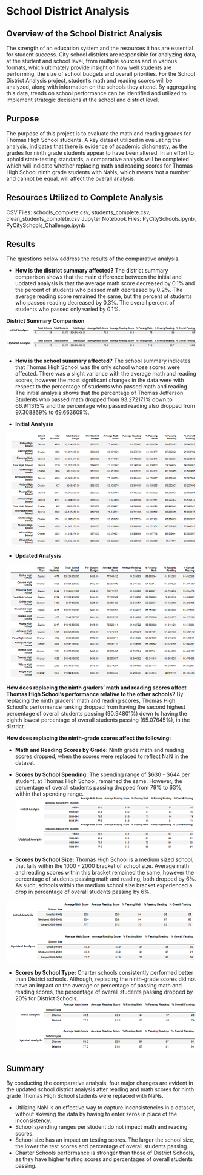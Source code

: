 # School District Analysis

## Overview of the School District Analysis
The strength of an education system and the resources it has are essential for student success. City school districts are responsible for analyzing data, at the student and school level, from multiple sources and in various formats, which ultimately provide insight on how well students are performing, the size of school budgets and overall priorities. For the School District Analysis project, student’s math and reading scores will be analyzed, along with information on the schools they attend. By aggregating this data, trends on school performance can be identified and utilized to implement strategic decisions at the school and district level.

## Purpose
The purpose of this project is to evaluate the math and reading grades for Thomas High School students. A key dataset utilized in evaluating the analysis, indicates that there is evidence of academic dishonesty, as the grades for ninth grade students appear to have been altered. In an effort to uphold state-testing standards, a comparative analysis will be completed which will indicate whether replacing math and reading scores for Thomas High School ninth grade students with NaNs, which means ‘not a number’ and cannot be equal, will affect the overall analysis.

## Resources Utilized to Complete Analysis
CSV Files: schools_complete.csv, students_complete.csv, clean_students_complete.csv
Jupyter Notebook Files: PyCitySchools.ipynb, PyCitySchools_Challenge.ipynb
## Results
The questions below address the results of the comparative analysis.

* **How is the district summary affected?** 
The district summary comparison shows that the main difference between the initial and updated analysis is that the average math score decreased by 0.1% and the percent of students who passed math decreased by 0.2%. The average reading score remained the same, but the percent of students who passed reading decreased by 0.3%. The overall percent of students who passed only varied by 0.1%.

**District Summary Comparison**
![](Resources/district_summary_comparison.png)

* **How is the school summary affected?**
The school summary indicates that Thomas High School was the only school whose scores were affected. There was a slight variance with the average math and reading scores, however the most significant changes in the data were with respect to the percentage of students who passed math and reading. The initial analysis shows that the percentage of Thomas Jefferson Students who passed math dropped from 93.272171% down to 66.911315% and the percentage who passed reading also dropped from 97.308869% to 69.663609%.

* **Initial Analysis**

![](Resources/initial_school_summary.png)

* **Updated Analysis**

![](Resources/new_school_summary.png)

**How does replacing the ninth graders’ math and reading scores affect Thomas High School’s performance relative to the other schools?**
By replacing the ninth graders' math and reading scores, Thomas High School's performance ranking dropped from having the second highest percentage of overall students passing (90.94801%) down to having the eighth lowest percentage of overall students passing (65.07645%), in the district.

**How does replacing the ninth-grade scores affect the following:**

* **Math and Reading Scores by Grade:** Ninth grade math and reading scores dropped, when the scores were replaced to reflect NaN in the dataset.
* **Scores by School Spending:** The spending range of $630 - $644 per student, at Thomas High School, remained the same. However, the percentage of overall students passing dropped from 79% to 63%, within that spending range.
![](Resources/school_spending_comparison.png)

* **Scores by School Size:** Thomas High School is a medium sized school, that falls within the 1000 - 2000 bracket of school size. Average math and reading scores within this bracket remained the same, however the percentage of students passing math and reading, both dropped by 6%. As such, schools within the medium school size bracket experienced a drop in percentage of overall students passing by 6%.

![](Resources/school_size_comparison.png)

* **Scores by School Type:** Charter schools consistently performed better than District schools. Although, replacing the ninth-grade scores did not have an impact on the average or percentage of passing math and reading scores, the percentage of overall students passing dropped by 20% for District Schools.
![](Resources/school_type_comparison.png)

## Summary
By conducting the comparative analysis, four major changes are evident in the updated school district analysis after reading and math scores for ninth grade Thomas High School students were replaced with NaNs.

* Utilizing NaN is an effective way to capture inconsistencies in a dataset, without skewing the data by having to enter zeros in place of the inconsistency.
* School spending ranges per student do not impact math and reading scores.
* School size has an impact on testing scores. The larger the school size, the lower the test scores and percentage of overall students passing.
* Charter Schools performance is stronger than those of District Schools, as they have higher testing scores and percentages of overall students passing.
